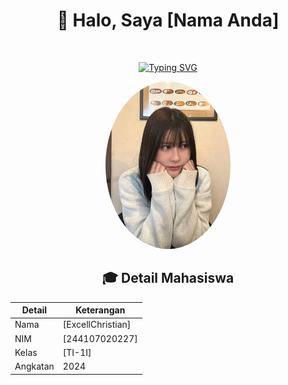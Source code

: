 <div align="center">
  
# 👋 Halo, Saya [Nama Anda]

<img src="https://komarev.com/ghpvc/?username=username-anda&style=flat-square&color=blue" alt=""/>

[![Typing SVG](https://readme-typing-svg.herokuapp.com?font=Fira+Code&pause=1000&random=false&width=435&lines=Mahasiswa+Teknik+Informatika;NIM+%3A+123456789;Kelas+%3A+TI-1A)](https://git.io/typing-svg)

<img src="Aco.jpg" width="200px" style="border-radius: 50%;" />

## 🎓 Detail Mahasiswa

| Detail   | Keterangan  |
| -------- | ----------- |
| Nama     | [ExcellChristian] |
| NIM      | [244107020227] |
| Kelas    | [TI-1I]     |
| Angkatan | 2024        |
</div>
